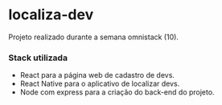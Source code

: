 # localiza-dev

Projeto realizado durante a semana omnistack (10).

### Stack utilizada
- React para a página web de cadastro de devs.
- React Native para o aplicativo de localizar devs.
- Node com express para a criação do back-end do projeto.

